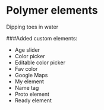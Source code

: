 # Polymer elements

Dipping toes in water

###Added custom elements:
- Age slider
- Color picker
- Editable color picker
- Fav color
- Google Maps
- My element
- Name tag
- Proto element
- Ready element